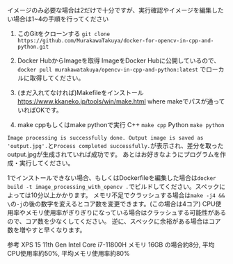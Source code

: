 イメージのみ必要な場合は2だけで十分ですが、実行確認やイメージを編集したい場合は1~4の手順を行ってください

1. このGitをクローンする
`git clone https://github.com/MurakawaTakuya/docker-for-opencv-in-cpp-and-python.git`

2. Docker HubからImageを取得
ImageをDocker Hubに公開しているので、
`docker pull murakawatakuya/opencv-in-cpp-and-python:latest`
でローカルに取得してください。

3. (まだ入れてなければ)Makefileをインストール
https://www.kkaneko.jp/tools/win/make.html
where makeでパスが通っていればOKです。

4. make cppもしくはmake pythonで実行
C++
`make cpp`
Python
`make python`

`Image processing is successfully done. Output image is saved as 'output.jpg'.`と`Process completed successfully.`が表示され、差分を取ったoutput.jpgが生成されていれば成功です。
あとはお好きなようにプログラムを作成・実行してください。

1でインストールできない場合、もしくはDockerfileを編集した場合は`docker build -t image_processing_with_opencv .`でビルドしてください。スペックによっては10分以上かかります。
メモリ不足でクラッシュする場合は`make -j4 && \`の`-j`の後の数字を変えるとコア数を変更できます。(この場合は4コア)
CPU使用率やメモリ使用率がぎりぎりになっている場合はクラッシュする可能性があるので、コア数を少なくしてください。
逆に、スペックに余裕がある場合はコア数を増やすと早くなります。

参考
XPS 15
11th Gen Intel Core i7-11800H
メモリ 16GB
の場合約8分, 平均CPU使用率約50%, 平均メモリ使用率約80%
